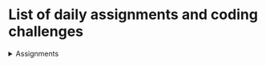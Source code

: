 # List of daily assignments and coding challenges

<details>

<summary>Assignments</summary>
    
## List of assignment links

1. [Simple webpage](https://github.com/anantakrroy/FullStackWebDevelopment/tree/master/assignments/week01/day5/solution.html)
2. [HTML `table` and `input` tags](https://github.com/anantakrroy/FullStackWebDevelopment/blob/master/assignments/week02/day1/solution.html)
3. [Simple webpage using custom CSS](https://github.com/anantakrroy/FullStackWebDevelopment/tree/master/assignments/week02/day5)
4. [Multi page website design using Bootstrap 4](https://github.com/anantakrroy/FullStackWebDevelopment/tree/master/assignments/week03/day1)
5. [Function to print even numbers](https://github.com/anantakrroy/FullStackWebDevelopment/blob/master/assignments/week03/day2/solution.js)
6. [Multiplication table of 5](https://github.com/anantakrroy/FullStackWebDevelopment/blob/master/assignments/week03/day3/solution.js)
7. [Check if element exists in given array](https://github.com/anantakrroy/FullStackWebDevelopment/blob/master/assignments/week03/day4/solution.js)
8. [Listen for mouse click on button in DOM tree](https://github.com/anantakrroy/FullStackWebDevelopment/tree/master/assignments/week03/day5)

</details>


